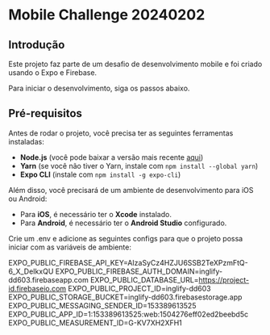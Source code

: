 # Mobile Challenge 20240202

## Introdução

Este projeto faz parte de um desafio de desenvolvimento mobile e foi criado usando o Expo e Firebase.

Para iniciar o desenvolvimento, siga os passos abaixo.

## Pré-requisitos

Antes de rodar o projeto, você precisa ter as seguintes ferramentas instaladas:

- **Node.js** (você pode baixar a versão mais recente [aqui](https://nodejs.org/))
- **Yarn** (se você não tiver o Yarn, instale com `npm install --global yarn`)
- **Expo CLI** (instale com `npm install -g expo-cli`)

Além disso, você precisará de um ambiente de desenvolvimento para iOS ou Android:

- Para **iOS**, é necessário ter o **Xcode** instalado.
- Para **Android**, é necessário ter o **Android Studio** configurado.

Crie um .env e adicione as seguintes configs para que o projeto possa iniciar com as variáveis de ambiente:

EXPO_PUBLIC_FIREBASE_API_KEY=AIzaSyCz4HZJU6SSB2TeXPzmFtQ-6_X_DeIkxQU
EXPO_PUBLIC_FIREBASE_AUTH_DOMAIN=inglify-dd603.firebaseapp.com
EXPO_PUBLIC_DATABASE_URL=https://project-id.firebaseio.com
EXPO_PUBLIC_PROJECT_ID=inglify-dd603
EXPO_PUBLIC_STORAGE_BUCKET=inglify-dd603.firebasestorage.app
EXPO_PUBLIC_MESSAGING_SENDER_ID=153389613525
EXPO_PUBLIC_APP_ID=1:153389613525:web:1504276eff02ed2beebd5c
EXPO_PUBLIC_MEASUREMENT_ID=G-KV7XH2XFH1